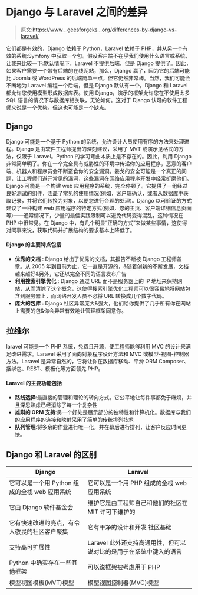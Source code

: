 # Django 与 Laravel 之间的差异

> 原文:[https://www . geesforgeks . org/differences-by-django-vs-laravel/](https://www.geeksforgeeks.org/differences-between-django-vs-laravel/)

它们都是有效的，Django 依赖于 Python，Laravel 依赖于 PHP，并从另一个有效的系统:Symfony 中获取一个包。假设客户端不在乎我们使用什么语言或系统，让我来比较一下:默认情况下，Laravel 不提供后端，但是 Django 提供了。因此，如果客户需要一个带有后端的在线网站，那么，Django 赢了，因为它的后端可能比 Joomla 或 WordPress 的后端简单一点，但它仍然非常棒。当然，我们可能会不断地为 Laravel 编程一个后端，但是 Django 默认有一个。Django 和 Laravel 都允许您使用模型形成数据库表。使用 Django，演示的框架允许您在不使用太多 SQL 语言的情况下与数据库相关联，无论如何。这对于 Django 认可的软件工程师来说是一个优势。但这也可能是一个缺点。

## Django

Django 可能是一个基于 Python 的系统，允许设计人员使用有序的方法来处理进程。Django 是由软件工程师提出的深刻建议，采用了 MVT 或演示见格式的方法，仅限于 Laravel。Python 的学习弯曲本质上是不存在的。因此，利用 Django 非常简单明了。你在一个完全具有威胁性的环境中传递你的应用程序，恶意的客户端、机器人和程序员会不断蚕食你的安全漏洞。姜戈的安全可能是一个真正的问题，让工程师们避开常见的漏洞，这些漏洞在网络应用程序开发中经常折磨他们。Django 可能是一个构建 web 应用程序的系统，完全停顿了。它提供了一组经过良好测试的组件，涵盖了常见的使用情况(例如，客户端确认，或者从数据库中获取记录，并将它们转换为对象，以便您进行合理的处理)。Django 以可验证的方式建议了一种构建 web 应用程序的特定方式(例如，您的主页、客户端详细信息页面等)——通常情况下，少量的最佳实践限制可以避免代码变得混乱，这种情况在 PHP 中很常见。在 Django 中，有几个明显“正确的方式”来做某些事情，这使得对同事来说，获取代码并扩展结构的要求基本上降低了。

#### Django 的主要特点包括

*   **优秀的文档** : Django 给出了优秀的文档，其报告不断被 Django 工程师盖章。从 2005 年到目前为止，它一直是开源的，&随着创新的不断发展，文档越来越好&另外，它还以完全不同的语言发布广告
*   **利用搜索引擎优化** : Django 通过 URL 而不是服务器上的 IP 地址来保持网站，从而清除了这个概念，这使得搜索引擎优化工程师可以很容易地将网站包含到服务器上，而网络开发人员不必将 URL 转换成几个数字代码。
*   **庞大的包库** : Django 社区异常庞大&强大，他们给你提供了几乎所有你在网站上需要的包&你会异常有效地让管理框架同意你。

## 拉维尔

laravel 可能是一个 PHP 系统，免费且开源，使工程师能够利用 MVC 的设计来满足改进需求。Laravel 采用了面向对象程序设计方法和 MVC 或模型-视图-控制器方法。Laravel 是异常自然的，它将让你在数据库移动、平滑 ORM Composer、捆绑包、REST、模板化等方面领先 PHP。

#### Laravel 的主要功能包括

*   **路线选择**:最直接的管理和理论的转向方式。它公平地让每件事都免于麻烦，并且深思熟虑已经消除了每一个复杂性
*   **雄辩的 ORM 支持**:另一个好处是展示部分的独特性和计算机化。数据库与我们的应用程序的连接和映射采用了简单的传统排列技术
*   **队列管理**:将多余的作业进行唯一化，并在幕后进行排列，让客户反应时间更快。

## Django 和 Laravel 的区别

| Django | Laravel |
| --- | --- |
| 它可以是一个用 Python 组成的全栈 web 应用系统 | 它可以是一个用 PHP 组成的全栈 web 应用系统 |
| 它由 Django 软件基金会 | 维护它是由工程师自己和他们的社区在 MIT 许可下维护的 |
| 它有快速改进的亮点，有令人敬畏的社区客户聚集 | 它有干净的设计和开发 社区基础 |
| 支持高可扩展性 | Laravel 此外还支持高通用性，但可以说对比的是用于在系统中键入的语言 |
| Python 中确实存在一些其他框架 | 可以说框架被考虑用于 PHP |
| 模型视图模板(MVT)模型 | 模型视图控制器(MVC)模型 |